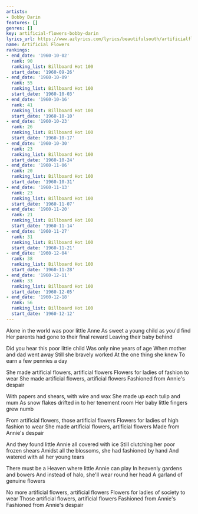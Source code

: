 ```yaml
---
artists:
- Bobby Darin
features: []
genres: []
key: artificial-flowers-bobby-darin
lyrics_url: https://www.azlyrics.com/lyrics/beautifulsouth/artificialflowers.html
name: Artificial Flowers
rankings:
- end_date: '1960-10-02'
  rank: 90
  ranking_list: Billboard Hot 100
  start_date: '1960-09-26'
- end_date: '1960-10-09'
  rank: 55
  ranking_list: Billboard Hot 100
  start_date: '1960-10-03'
- end_date: '1960-10-16'
  rank: 41
  ranking_list: Billboard Hot 100
  start_date: '1960-10-10'
- end_date: '1960-10-23'
  rank: 26
  ranking_list: Billboard Hot 100
  start_date: '1960-10-17'
- end_date: '1960-10-30'
  rank: 23
  ranking_list: Billboard Hot 100
  start_date: '1960-10-24'
- end_date: '1960-11-06'
  rank: 20
  ranking_list: Billboard Hot 100
  start_date: '1960-10-31'
- end_date: '1960-11-13'
  rank: 23
  ranking_list: Billboard Hot 100
  start_date: '1960-11-07'
- end_date: '1960-11-20'
  rank: 21
  ranking_list: Billboard Hot 100
  start_date: '1960-11-14'
- end_date: '1960-11-27'
  rank: 31
  ranking_list: Billboard Hot 100
  start_date: '1960-11-21'
- end_date: '1960-12-04'
  rank: 38
  ranking_list: Billboard Hot 100
  start_date: '1960-11-28'
- end_date: '1960-12-11'
  rank: 33
  ranking_list: Billboard Hot 100
  start_date: '1960-12-05'
- end_date: '1960-12-18'
  rank: 56
  ranking_list: Billboard Hot 100
  start_date: '1960-12-12'
---
```


Alone in the world was poor little Anne 
As sweet a young child as you'd find 
Her parents had gone to their final reward 
Leaving their baby behind 

Did you hear this poor little child 
Was only nine years of age 
When mother and dad went away 
Still she bravely worked 
At the one thing she knew 
To earn a few pennies a day 

She made artificial flowers, artificial flowers 
Flowers for ladies of fashion to wear 
She made artificial flowers, artificial flowers 
Fashioned from Annie's despair 

With papers and shears, with wire and wax 
She made up each tulip and mum 
As snow flakes drifted in to her tenement room 
Her baby little fingers grew numb 

From artificial flowers, those artificial flowers 
Flowers for ladies of high fashion to wear 
She made artificial flowers, artificial flowers 
Made from Annie's despair 

And they found little Annie all covered with ice 
Still clutching her poor frozen shears 
Amidst all the blossoms, she had fashioned by hand 
And watered with all her young tears 

There must be a Heaven where little Annie can play 
In heavenly gardens and bowers 
And instead of halo, she'll wear round her head 
A garland of genuine flowers 

No more artificial flowers, artificial flowers 
Flowers for ladies of society to wear 
Those artificial flowers, artificial flowers 
Fashioned from Annie's 
Fashioned from Annie's despair



